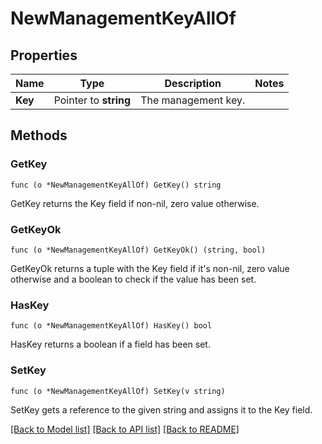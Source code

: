 # NewManagementKeyAllOf

## Properties

Name | Type | Description | Notes
------------ | ------------- | ------------- | -------------
**Key** | Pointer to **string** | The management key. | 

## Methods

### GetKey

`func (o *NewManagementKeyAllOf) GetKey() string`

GetKey returns the Key field if non-nil, zero value otherwise.

### GetKeyOk

`func (o *NewManagementKeyAllOf) GetKeyOk() (string, bool)`

GetKeyOk returns a tuple with the Key field if it's non-nil, zero value otherwise
and a boolean to check if the value has been set.

### HasKey

`func (o *NewManagementKeyAllOf) HasKey() bool`

HasKey returns a boolean if a field has been set.

### SetKey

`func (o *NewManagementKeyAllOf) SetKey(v string)`

SetKey gets a reference to the given string and assigns it to the Key field.


[[Back to Model list]](../README.md#documentation-for-models) [[Back to API list]](../README.md#documentation-for-api-endpoints) [[Back to README]](../README.md)



